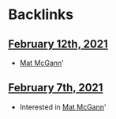 
# Backlinks
## [February 12th, 2021](<February 12th, 2021.md>)
- [Mat McGann](<Mat McGann.md>)'

## [February 7th, 2021](<February 7th, 2021.md>)
- Interested in [Mat McGann](<Mat McGann.md>)'

